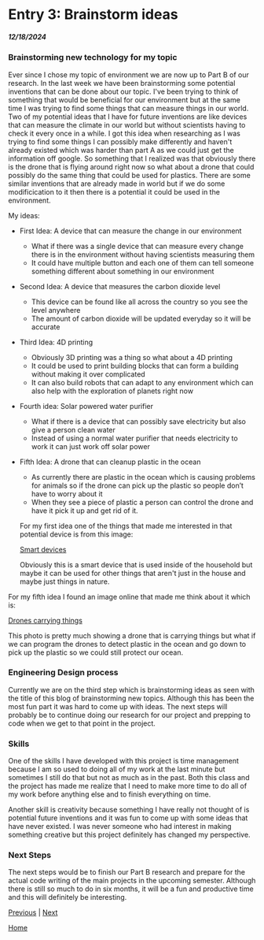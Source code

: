 # Entry 3: Brainstorm ideas
##### 12/18/2024

### Brainstorming new technology for my topic
Ever since I chose my topic of environment we are now up to Part B of our research. In the last week we have been brainstorming some potential inventions that can be done about our topic. I've been trying to think of something that would be beneficial for our environment but at the same time I was trying to find some things that can measure things in our world. Two of my potential ideas that I have for future inventions are like devices that can measure the climate in our world but without scientists having to check it every once in a while. I got this idea when researching as I was trying to find some things I can possibly make differently and haven't already existed which was harder than part A as we could just get the information off google. So something that I realized was that obviously there is the drone that is flying around right now so what about a drone that could possibly do the same thing that could be used for plastics. There are some similar inventions that are already made in world but if we do some modificication to it then there is a potential it could be used in the environment.

My ideas:
* First Idea: A device that can measure the change in our environment
   * What if there was a single device that can measure every change there is in the environment without having scientists measuring them
   * It could have multiple button and each one of them can tell someone something different about something in our environment
* Second Idea: A device that measures the carbon dioxide level
   * This device can be found like all across the country so you see the level anywhere
   * The amount of carbon dioxide will be updated everyday so it will be accurate
* Third Idea: 4D printing
   * Obviously 3D printing was a thing so what about a 4D printing
   * It could be used to print building blocks that can form a building without making it over complicated
   * It can also build robots that can adapt to any environment which can also help with the exploration of planets right now
* Fourth idea: Solar powered water purifier
   * What if there is a device that can possibly save electricity but also give a person clean water
   * Instead of using a normal water purifier that needs electricity to work it can just work off solar power
* Fifth Idea: A drone that can cleanup plastic in the ocean
   * As currently there are plastic in the ocean which is causing problems for animals so if the drone can pick up the plastic so people don’t have to worry about it
   * When they see a piece of plastic a person can control the drone and have it pick it up and get rid of it.

  For my first idea one of the things that made me interested in that potential device is from this image:

  [Smart devices](https://gettecla.com/cdn/shop/articles/583690618_612x389.jpg?v=1511367361)

  Obviously this is a smart device that is used inside of the household but maybe it can be used for other things that aren't just in the house and maybe just things in nature.

For my fifth idea I found an image online that made me think about it which is:

[Drones carrying things](https://encrypted-tbn0.gstatic.com/images?q=tbn:ANd9GcTmlv_7b92LwRtafseUWC6CMmsooR3mWa3NYw&s)

This photo is pretty much showing a drone that is carrying things but what if we can program the drones to detect plastic in the ocean and go down to pick up the plastic so we could still protect our ocean.

### Engineering Design process
Currently we are on the third step which is brainstorming ideas as seen with the title of this blog of brainstorming new topics. Although this has been the most fun part it was hard to come up with ideas. The next steps will probably be to continue doing our research for our project and prepping to code when we get to that point in the project.
### Skills
One of the skills I have developed with this project is time management because I am so used to doing all of my work at the last minute but sometimes I still do that but not as much as in the past. Both this class and the project has made me realize that I need to make more time to do all of my work before anything else and to finish everything on time.

Another skill is creativity because something I have really not thought of is potential future inventions and it was fun to come up with some ideas that have never existed. I was never someone who had interest in making something creative but this project definitely has changed my perspective.
### Next Steps
The next steps would be to finish our Part B research and prepare for the actual code writing of the main projects in the upcoming semester. Although there is still so much to do in six months, it will be a fun and productive time and this will definitely be interesting.

[Previous](entry02.md) | [Next](entry04.md)

[Home](../README.md)

